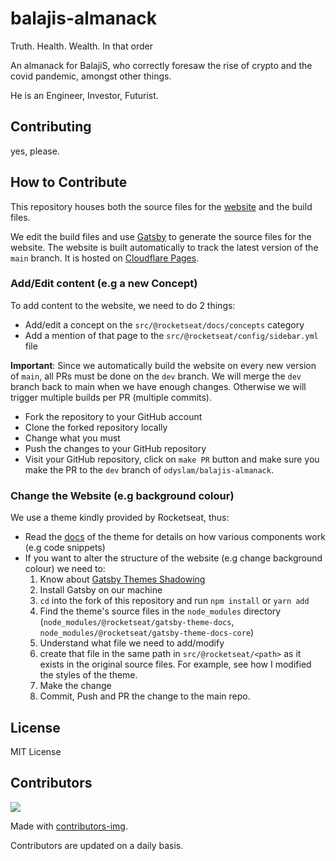 # balajis-almanack
Truth. Health. Wealth. In that order

An almanack for BalajiS, who correctly foresaw the rise of crypto and the covid pandemic, amongst other things. 

He is an Engineer, Investor, Futurist. 


## Contributing

yes, please.

## How to Contribute

This repository houses both the source files for the [website](https://www.bestofbalaji.com/) and the build files.

We edit the build files and use [Gatsby](https://www.gatsbyjs.com/) to generate the source files for the website. The website is built automatically to track the latest version of the `main` branch. It is hosted on [Cloudflare Pages](https://pages.cloudflare.com/).

### Add/Edit content (e.g a new Concept)

To add content to the website, we need to do 2 things:
- Add/edit a concept on the `src/@rocketseat/docs/concepts` category
- Add a mention of that page to the `src/@rocketseat/config/sidebar.yml` file

**Important**:
Since we automatically build the website on every new version of `main`, all PRs must be done on the `dev` branch. We will merge the `dev` branch back to main when we have enough changes. Otherwise we will trigger multiple builds per PR (multiple commits). 

- Fork the repository to your GitHub account
- Clone the forked repository locally
- Change what you must
- Push the changes to your GitHub repository
- Visit your GitHub repository, click on `make PR` button and make sure you make the PR to the `dev` branch of `odyslam/balajis-almanack`.

### Change the Website (e.g background colour)

We use a theme kindly provided by Rocketseat, thus:
- Read the [docs](https://rocketdocs.netlify.app/) of the theme for details on how various components work (e.g code snippets)
- If you want to alter the structure of the website (e.g change background colour) we need to:
  1. Know about [Gatsby Themes Shadowing](https://www.gatsbyjs.com/docs/how-to/plugins-and-themes/shadowing/)
  2. Install Gatsby on our machine
  3. `cd` into the fork of this repository and run `npm install` or `yarn add`
  4. Find the theme's source files in the `node_modules` directory (`node_modules/@rocketseat/gatsby-theme-docs`, `node_modules/@rocketseat/gatsby-theme-docs-core`)
  5. Understand what file we need to add/modify
  6. create that file in the same path in `src/@rocketseat/<path>` as it exists in the original source files. For example, see how I modified the styles of the theme. 
  7. Make the change
  8. Commit, Push and PR the change to the main repo.


## License

MIT License

## Contributors

<a href="https://github.com/OdysLam/balajis-almanack/graphs/contributors">
  <img src="https://contrib.rocks/image?repo=OdysLam/balajis-almanack" />
</a>

Made with [contributors-img](https://contrib.rocks). 

Contributors are updated on a daily basis.
